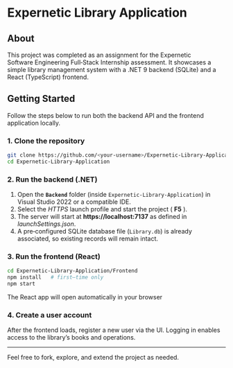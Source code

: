 # Expernetic Library Application

## About

This project was completed as an assignment for the Expernetic Software Engineering Full‑Stack Internship assessment. It showcases a simple library management system with a .NET 9 backend (SQLite) and a React (TypeScript) frontend.

## Getting Started

Follow the steps below to run both the backend API and the frontend application locally.

### 1. Clone the repository

```bash
git clone https://github.com/<your‑username>/Expernetic-Library-Application.git
cd Expernetic-Library-Application
```

### 2. Run the backend (.NET)

1. Open the **`Backend`** folder (inside `Expernetic-Library-Application`) in Visual Studio 2022 or a compatible IDE.
2. Select the *HTTPS* launch profile and start the project ( **F5** ).
3. The server will start at **https://localhost:7137** as defined in *launchSettings.json*.
4. A pre‑configured SQLite database file (`Library.db`) is already associated, so existing records will remain intact.

### 3. Run the frontend (React)

```bash
cd Expernetic-Library-Application/Frontend
npm install   # first–time only
npm start
```

The React app will open automatically in your browser

### 4. Create a user account

After the frontend loads, register a new user via the UI. Logging in enables access to the library’s books and operations.

---

Feel free to fork, explore, and extend the project as needed.
